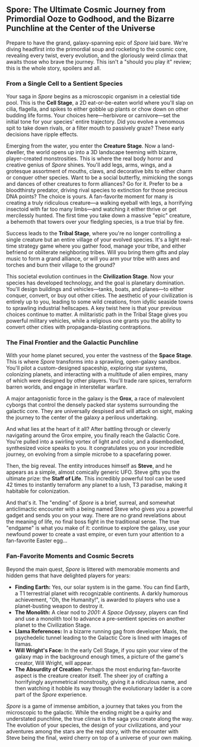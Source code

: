 ## Spore: The Ultimate Cosmic Journey from Primordial Ooze to Godhood, and the Bizarre Punchline at the Center of the Universe

Prepare to have the grand, galaxy-spanning epic of *Spore* laid bare. We're diving headfirst into the primordial soup and rocketing to the cosmic core, revealing every twist, every evolution, and the gloriously weird climax that awaits those who brave the journey. This isn't a "should you play it" review; this is the whole story, spoilers and all.

### From a Single Cell to a Sentient Species

Your saga in *Spore* begins as a microscopic organism in a celestial tide pool. This is the **Cell Stage**, a 2D eat-or-be-eaten world where you'll slap on cilia, flagella, and spikes to either gobble up plants or chow down on other budding life forms. Your choices here—herbivore or carnivore—set the initial tone for your species' entire trajectory. Did you evolve a venomous spit to take down rivals, or a filter mouth to passively graze? These early decisions have ripple effects.

Emerging from the water, you enter the **Creature Stage**. Now a land-dweller, the world opens up into a 3D landscape teeming with bizarre, player-created monstrosities. This is where the real body horror and creative genius of *Spore* shines. You'll add legs, arms, wings, and a grotesque assortment of mouths, claws, and decorative bits to either charm or conquer other species. Want to be a social butterfly, mimicking the songs and dances of other creatures to form alliances? Go for it. Prefer to be a bloodthirsty predator, driving rival species to extinction for those precious DNA points? The choice is yours. A fan-favorite moment for many is creating a truly ridiculous creature—a walking eyeball with legs, a horrifying insectoid with far too many limbs—and watching it either thrive or get mercilessly hunted. The first time you take down a massive "epic" creature, a behemoth that towers over your fledgling species, is a true trial by fire.

Success leads to the **Tribal Stage**, where you're no longer controlling a single creature but an entire village of your evolved species. It's a light real-time strategy game where you gather food, manage your tribe, and either befriend or obliterate neighboring tribes. Will you bring them gifts and play music to form a grand alliance, or will you arm your tribe with axes and torches and burn their village to the ground?

This societal evolution continues in the **Civilization Stage**. Now your species has developed technology, and the goal is planetary domination. You'll design buildings and vehicles—tanks, boats, and planes—to either conquer, convert, or buy out other cities. The aesthetic of your civilization is entirely up to you, leading to some wild creations, from idyllic seaside towns to sprawling industrial hellscapes. A key twist here is that your previous choices continue to matter. A militaristic path in the Tribal Stage gives you powerful military vehicles, while a religious one grants you the ability to convert other cities with propaganda-blasting contraptions.

### The Final Frontier and the Galactic Punchline

With your home planet secured, you enter the vastness of the **Space Stage**. This is where *Spore* transforms into a sprawling, open-galaxy sandbox. You'll pilot a custom-designed spaceship, exploring star systems, colonizing planets, and interacting with a multitude of alien empires, many of which were designed by other players. You'll trade rare spices, terraform barren worlds, and engage in interstellar warfare.

A major antagonistic force in the galaxy is the **Grox**, a race of malevolent cyborgs that control the densely packed star systems surrounding the galactic core. They are universally despised and will attack on sight, making the journey to the center of the galaxy a perilous undertaking.

And what lies at the heart of it all? After battling through or cleverly navigating around the Grox empire, you finally reach the Galactic Core. You're pulled into a swirling vortex of light and color, and a disembodied, synthesized voice speaks to you. It congratulates you on your incredible journey, on evolving from a simple microbe to a spacefaring power.

Then, the big reveal. The entity introduces himself as **Steve**, and he appears as a simple, almost comically generic UFO. Steve gifts you the ultimate prize: the **Staff of Life**. This incredibly powerful tool can be used 42 times to instantly terraform any planet to a lush, T3 paradise, making it habitable for colonization.

And that's it. The "ending" of *Spore* is a brief, surreal, and somewhat anticlimactic encounter with a being named Steve who gives you a powerful gadget and sends you on your way. There are no grand revelations about the meaning of life, no final boss fight in the traditional sense. The true "endgame" is what you make of it: continue to explore the galaxy, use your newfound power to create a vast empire, or even turn your attention to a fan-favorite Easter egg...

### Fan-Favorite Moments and Cosmic Secrets

Beyond the main quest, *Spore* is littered with memorable moments and hidden gems that have delighted players for years:

* **Finding Earth:** Yes, our solar system is in the game. You can find Earth, a T1 terrestrial planet with recognizable continents. A darkly humorous achievement, "Oh, the Humanity!", is awarded to players who use a planet-busting weapon to destroy it.
* **The Monolith:** A clear nod to *2001: A Space Odyssey*, players can find and use a monolith tool to advance a pre-sentient species on another planet to the Civilization Stage.
* **Llama References:** In a bizarre running gag from developer Maxis, the psychedelic tunnel leading to the Galactic Core is lined with images of llamas.
* **Will Wright's Face:** In the early Cell Stage, if you spin your view of the galaxy map in the background enough times, a picture of the game's creator, Will Wright, will appear.
* **The Absurdity of Creation:** Perhaps the most enduring fan-favorite aspect is the creature creator itself. The sheer joy of crafting a horrifyingly asymmetrical monstrosity, giving it a ridiculous name, and then watching it hobble its way through the evolutionary ladder is a core part of the *Spore* experience.

*Spore* is a game of immense ambition, a journey that takes you from the microscopic to the galactic. While the ending might be a quirky and understated punchline, the true climax is the saga you create along the way. The evolution of your species, the design of your civilizations, and your adventures among the stars are the real story, with the encounter with Steve being the final, weird cherry on top of a universe of your own making.
